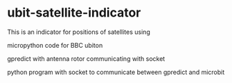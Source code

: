 # ubit-satellite-indicator

This is an indicator for positions of satellites using

micropython code for BBC ubiton 

gpredict with antenna rotor communicating with socket

python program with socket to communicate between gpredict and microbit

